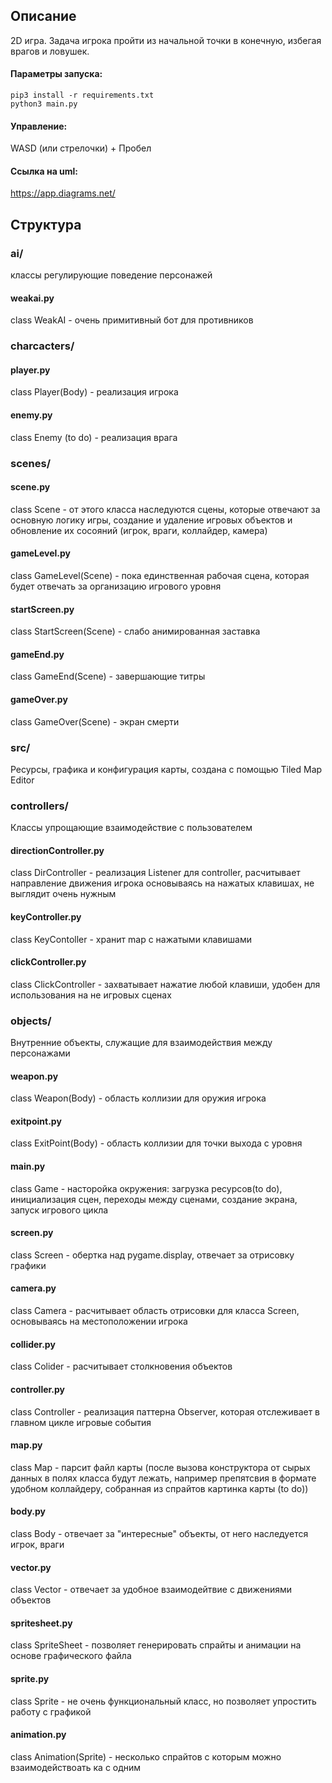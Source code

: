 ## Описание

2D игра. Задача игрока пройти из начальной точки в конечную, избегая врагов и ловушек.

#### Параметры запуска:

    pip3 install -r requirements.txt
    python3 main.py

#### Управление:
WASD (или стрелочки) + Пробел

#### Ссылка на uml:
https://app.diagrams.net/



## Структура
### ai/
классы регулирующие поведение персонажей
#### weakai.py
class WeakAI - очень примитивный бот для противников

### charcacters/
#### player.py
class Player(Body) - реализация игрока

#### enemy.py
class Enemy (to do) - реализация врага

### scenes/
#### scene.py 
class Scene - от этого класса наследуются сцены, которые отвечают за основную логику игры, создание и удаление игровых объектов и  обновление их сосояний (игрок, враги, коллайдер, камера)

#### gameLevel.py
class GameLevel(Scene) - пока единственная рабочая сцена, которая будет отвечать за организацию игрового уровня

#### startScreen.py
class StartScreen(Scene) - слабо анимированная заставка

#### gameEnd.py
class GameEnd(Scene) - завершающие титры

#### gameOver.py
class GameOver(Scene) - экран смерти

### src/
Ресурсы, графика и конфигурация карты, создана с помощью Tiled Map Editor

### controllers/
Классы упрощающие взаимодействие с пользователем

#### directionController.py
class DirController - реализация Listener для controller, расчитывает направление движения игрока основываясь на нажатых клавишах, не выглядит очень нужным

#### keyController.py
class KeyContoller - хранит map с нажатыми клавишами

#### clickController.py 
class ClickController - захватывает нажатие любой клавиши, удобен для использования на не игровых сценах

### objects/
Внутренние объекты, служащие для взаимодействия между персонажами

#### weapon.py
class Weapon(Body) - область коллизии для оружия игрока

#### exitpoint.py
class ExitPoint(Body) - область коллизии для точки выхода с уровня

#### main.py
class Game - насторойка окружения: загрузка ресурсов(to do), инициализация сцен, переходы между сценами, создание экрана, запуск игрового цикла

#### screen.py
class Screen - обертка над pygame.display, отвечает за отрисовку графики

#### camera.py
class Camera - расчитывает область отрисовки для класса Screen, основываясь на местоположении игрока

#### collider.py
class Colider - расчитывает столкновения объектов

#### controller.py
class Controller - реализация паттерна Observer, которая отслеживает в главном цикле игровые события

#### map.py
class Map - парсит файл карты (после вызова конструктора от сырых данных в полях класса будут лежать, например препятсвия в формате удобном коллайдеру, собранная из спрайтов картинка карты (to do))

#### body.py
class Body - отвечает за "интересные" объекты, от него наследуется игрок, враги

#### vector.py
class Vector - отвечает за удобное взаимодейтвие с движениями объектов

#### spritesheet.py
class SpriteSheet - позволяет генерировать спрайты и анимации на основе графического файла

#### sprite.py
class Sprite - не очень функциональный класс, но позволяет упростить работу с графикой

#### animation.py
class Animation(Sprite) - несколько спрайтов с которым можно взаимодействоать ка с одним

